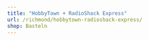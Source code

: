 ```yaml
---
title: "HobbyTown + RadioShack Express"
url: /richmond/hobbytown-radioshack-express/
shop: Basteln
---
```

